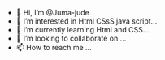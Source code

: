 - 👋 Hi, I’m @Juma-jude
- 👀 I’m interested in Html CSsS java script...
- 🌱 I’m currently learning Html and CSS...
- 💞️ I’m looking to collaborate on ...
- 📫 How to reach me ...

<!---
Juma-jude/Juma-jude is a ✨ special ✨ repository because its `README.md` (this file) appears on your GitHub profile.
You can click the Preview link to take a look at your changes.
--->
